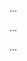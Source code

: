 <panel type="info" header=":trophy: Can apply some design patterns :star::star::star:" expandable expanded no-close>

<panel type="info" header=":trophy: Can combine multiple patterns to fit a context :star::star::star:" expandable>
  <include src="../../book/designPatterns/more/combiningDesignPatterns/full.md" />
  <panel header=":dart: Evidence" expanded>

...

  </panel>
</panel>

<panel type="info" header=":trophy: Can explain pros and cons of design patterns :star::star::star:" expandable>
  <include src="../../book/designPatterns/more/usingDesignPatterns/full.md" />
  <panel header=":dart: Evidence" expanded>

...

  </panel>
</panel>

<panel type="success" header=":trophy: Can explain how patterns exist beyond software design domain :star::star::star::star:" expandable>
  <include src="../../book/designPatterns/more/otherTypesOfPatterns/full.md" />
  <panel header=":dart: Evidence" expanded>

...

  </panel>
</panel>

</panel>
